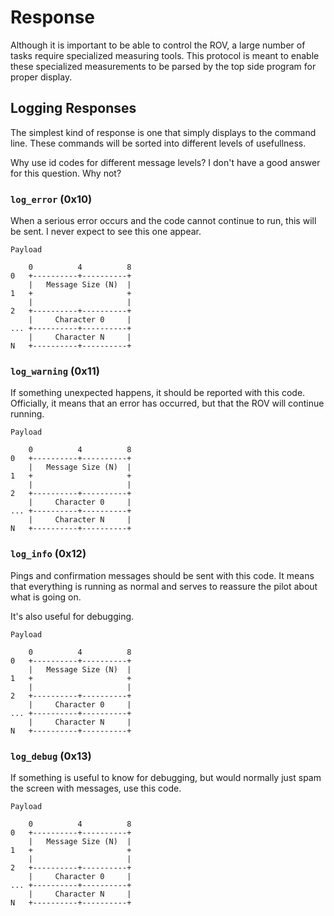 
# Response

Although it is important to be able to control the ROV, a large number of tasks
require specialized measuring tools. This protocol is meant to enable these
specialized measurements to be parsed by the top side program for proper
display.

## Logging Responses

The simplest kind of response is one that simply displays to the command line.
These commands will be sorted into different levels of usefullness.

Why use id codes for different message levels? I don't have a good answer for
this question. Why not?

### `log_error` (0x10)

When a serious error occurs and the code cannot continue to run, this will be
sent. I never expect to see this one appear.

```
Payload

    0          4          8
0   +----------+----------+
    |   Message Size (N)  |
1   +                     +
    |                     |
2   +----------+----------+
    |     Character 0     |
... +----------+----------+
    |     Character N     |
N   +----------+----------+
```

### `log_warning` (0x11)

If something unexpected happens, it should be reported with this code.
Officially, it means that an error has occurred, but that the ROV will continue
running.

```
Payload

    0          4          8
0   +----------+----------+
    |   Message Size (N)  |
1   +                     +
    |                     |
2   +----------+----------+
    |     Character 0     |
... +----------+----------+
    |     Character N     |
N   +----------+----------+
```

### `log_info` (0x12)

Pings and confirmation messages should be sent with this code. It means that
everything is running as normal and serves to reassure the pilot about what is
going on.

It's also useful for debugging.

```
Payload

    0          4          8
0   +----------+----------+
    |   Message Size (N)  |
1   +                     +
    |                     |
2   +----------+----------+
    |     Character 0     |
... +----------+----------+
    |     Character N     |
N   +----------+----------+
```

### `log_debug` (0x13)

If something is useful to know for debugging, but would normally just spam the
screen with messages, use this code.

```
Payload

    0          4          8
0   +----------+----------+
    |   Message Size (N)  |
1   +                     +
    |                     |
2   +----------+----------+
    |     Character 0     |
... +----------+----------+
    |     Character N     |
N   +----------+----------+
```